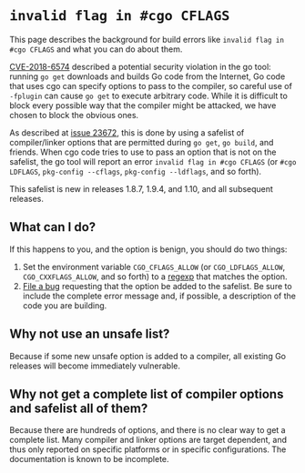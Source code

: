 # `invalid flag in #cgo CFLAGS`

This page describes the background for build errors like `invalid flag in #cgo CFLAGS` and what you can do about them.

[CVE-2018-6574](https://nvd.nist.gov/vuln/detail/CVE-2018-6574) described a potential security violation in the go tool: running `go get` downloads and builds Go code from the Internet, Go code that uses cgo can specify options to pass to the compiler, so careful use of `-fplugin` can cause `go get` to execute arbitrary code.  While it is difficult to block every possible way that the compiler might be attacked, we have chosen to block the obvious ones.

As described at [issue 23672](https://go.dev/issue/23672), this is done by using a safelist of compiler/linker options that are permitted during `go get`, `go build`, and friends.  When cgo code tries to use to pass an option that is not on the safelist, the go tool will report an error `invalid flag in #cgo CFLAGS` (or `#cgo LDFLAGS`, `pkg-config --cflags`, `pkg-config --ldflags`, and so forth).

This safelist is new in releases 1.8.7, 1.9.4, and 1.10, and all subsequent releases.

## What can I do?

If this happens to you, and the option is benign, you should do two things:
1. Set the environment variable `CGO_CFLAGS_ALLOW` (or `CGO_LDFLAGS_ALLOW`, `CGO_CXXFLAGS_ALLOW`, and so forth) to a [regexp](https://pkg.go.dev/regexp/) that matches the option.
2. [File a bug](https://go.dev/issue/new) requesting that the option be added to the safelist.  Be sure to include the complete error message and, if possible, a description of the code you are building.

## Why not use an unsafe list?

Because if some new unsafe option is added to a compiler, all existing Go releases will become immediately vulnerable.

## Why not get a complete list of compiler options and safelist all of them?

Because there are hundreds of options, and there is no clear way to get a complete list.  Many compiler and linker options are target dependent, and thus only reported on specific platforms or in specific configurations.  The documentation is known to be incomplete.